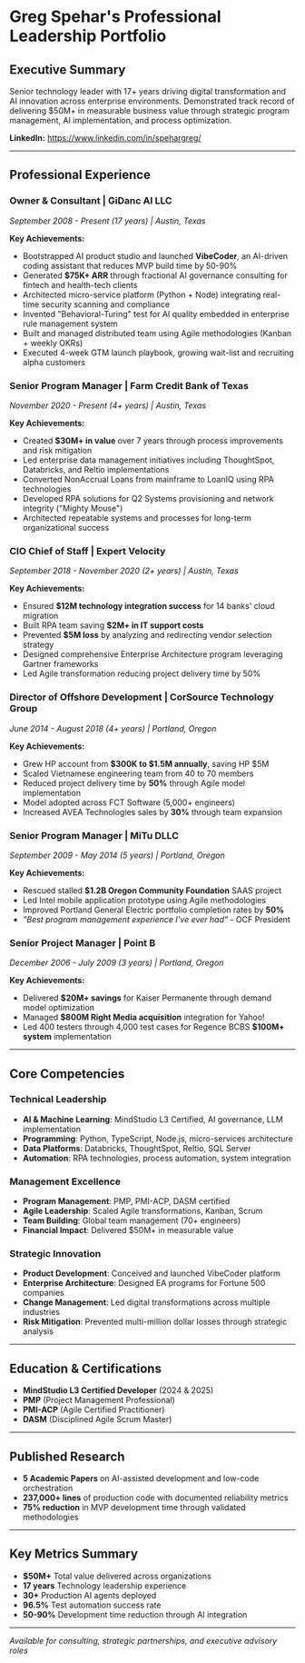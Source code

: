 # Greg Spehar's Professional Leadership Portfolio

## Executive Summary
Senior technology leader with 17+ years driving digital transformation and AI innovation across enterprise environments. Demonstrated track record of delivering $50M+ in measurable business value through strategic program management, AI implementation, and process optimization.

**LinkedIn:** https://www.linkedin.com/in/spehargreg/

---
## Professional Experience

### **Owner & Consultant | GiDanc AI LLC**
*September 2008 - Present (17 years) | Austin, Texas*

**Key Achievements:**
- Bootstrapped AI product studio and launched **VibeCoder**, an AI-driven coding assistant that reduces MVP build time by 50-90%
- Generated **$75K+ ARR** through fractional AI governance consulting for fintech and health-tech clients
- Architected micro-service platform (Python + Node) integrating real-time security scanning and compliance
- Invented "Behavioral-Turing" test for AI quality embedded in enterprise rule management system
- Built and managed distributed team using Agile methodologies (Kanban + weekly OKRs)
- Executed 4-week GTM launch playbook, growing wait-list and recruiting alpha customers

### **Senior Program Manager | Farm Credit Bank of Texas**
*November 2020 - Present (4+ years) | Austin, Texas*

**Key Achievements:**
- Created **$30M+ in value** over 7 years through process improvements and risk mitigation
- Led enterprise data management initiatives including ThoughtSpot, Databricks, and Reltio implementations
- Converted NonAccrual Loans from mainframe to LoanIQ using RPA technologies
- Developed RPA solutions for Q2 Systems provisioning and network integrity ("Mighty Mouse")
- Architected repeatable systems and processes for long-term organizational success

### **CIO Chief of Staff | Expert Velocity**
*September 2018 - November 2020 (2+ years) | Austin, Texas*

**Key Achievements:**
- Ensured **$12M technology integration success** for 14 banks' cloud migration
- Built RPA team saving **$2M+ in IT support costs**
- Prevented **$5M loss** by analyzing and redirecting vendor selection strategy
- Designed comprehensive Enterprise Architecture program leveraging Gartner frameworks
- Led Agile transformation reducing project delivery time by 50%

### **Director of Offshore Development | CorSource Technology Group**
*June 2014 - August 2018 (4+ years) | Portland, Oregon*

**Key Achievements:**
- Grew HP account from **$300K to $1.5M annually**, saving HP $5M
- Scaled Vietnamese engineering team from 40 to 70 members
- Reduced project delivery time by **50%** through Agile model implementation
- Model adopted across FCT Software (5,000+ engineers)
- Increased AVEA Technologies sales by **30%** through team expansion

### **Senior Program Manager | MiTu DLLC**
*September 2009 - May 2014 (5 years) | Portland, Oregon*

**Key Achievements:**
- Rescued stalled **$1.2B Oregon Community Foundation** SAAS project
- Led Intel mobile application prototype using Agile methodologies
- Improved Portland General Electric portfolio completion rates by **50%**
- *"Best program management experience I've ever had"* - OCF President

### **Senior Project Manager | Point B**
*December 2006 - July 2009 (3 years) | Portland, Oregon*

**Key Achievements:**
- Delivered **$20M+ savings** for Kaiser Permanente through demand model optimization
- Managed **$800M Right Media acquisition** integration for Yahoo!
- Led 400 testers through 4,000 test cases for Regence BCBS **$100M+ system** implementation

---

## Core Competencies

### Technical Leadership
- **AI & Machine Learning**: MindStudio L3 Certified, AI governance, LLM implementation
- **Programming**: Python, TypeScript, Node.js, micro-services architecture
- **Data Platforms**: Databricks, ThoughtSpot, Reltio, SQL Server
- **Automation**: RPA technologies, process automation, system integration

### Management Excellence
- **Program Management**: PMP, PMI-ACP, DASM certified
- **Agile Leadership**: Scaled Agile transformations, Kanban, Scrum
- **Team Building**: Global team management (70+ engineers)
- **Financial Impact**: Delivered $50M+ in measurable value

### Strategic Innovation
- **Product Development**: Conceived and launched VibeCoder platform
- **Enterprise Architecture**: Designed EA programs for Fortune 500 companies
- **Change Management**: Led digital transformations across multiple industries
- **Risk Mitigation**: Prevented multi-million dollar losses through strategic analysis

---

## Education & Certifications
- **MindStudio L3 Certified Developer** (2024 & 2025)
- **PMP** (Project Management Professional)
- **PMI-ACP** (Agile Certified Practitioner)
- **DASM** (Disciplined Agile Scrum Master)

---

## Published Research
- **5 Academic Papers** on AI-assisted development and low-code orchestration
- **237,000+ lines** of production code with documented reliability metrics
- **75% reduction** in MVP development time through validated methodologies

---

## Key Metrics Summary
- **$50M+** Total value delivered across organizations
- **17 years** Technology leadership experience
- **30+** Production AI agents deployed
- **96.5%** Test automation success rate
- **50-90%** Development time reduction through AI integration

---

*Available for consulting, strategic partnerships, and executive advisory roles*
